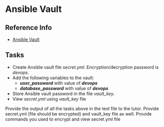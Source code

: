 # Ansible Vault

## Reference Info

* [Ansible Vault](https://docs.ansible.com/ansible/latest/user_guide/vault.html)


## Tasks

* Create Ansible vault file _secret.yml_. Encryption/decryption password is *devops*.
* Add the following variables to the vault:
    * **_user_password_** with value of **_devops_**
    * **_database_password_** with value of **_devops_**
* Store Ansible vault password in the file _vault_key_.
* View _secret.yml_ using _vault_key_ file

Provide the output of all the tasks above in the text file to the tutor. Provide secret.yml (file should be encrypted) and vault_key file as well. 
Provide commands you used to encrypt and view secret.yml file
